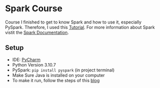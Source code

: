 # Spark Course #

Course I finished to get to know Spark and how to use it, especially PySpark. Therefore, I used this [Tutorial](https://www.youtube.com/watch?v=_C8kWso4ne4). For more information about Spark vistit the [Spark Documentation](https://spark.apache.org/).

## Setup ##
- IDE: [PyCharm](https://www.jetbrains.com/de-de/pycharm/)
- Python Version 3.10.7
- PySpark: `pip install pyspark` (in project terminal)
- Make Sure Java is installed on your computer
- To make it run, follow the steps of this [blog](https://towardsdatascience.com/installing-apache-pyspark-on-windows-10-f5f0c506bea1)
